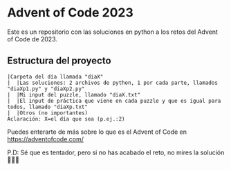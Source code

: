 # Advent of Code 2023
Este es un repositorio con las soluciones en python a los retos del Advent of Code de 2023.

## Estructura del proyecto
```
|Carpeta del día llamada "diaX"
|  |Las soluciones: 2 archivos de python, 1 por cada parte, llamados "diaXp1.py" y "diaXp2.py"
|  |Mi input del puzzle, llamado "diaX.txt"
|  |El input de práctica que viene en cada puzzle y que es igual para todos, llamado "diaXp.txt"
|  |Otros (no importantes)
Aclaración: X=el día que sea (p.ej.:2)
```
Puedes enterarte de más sobre lo que es el Advent of Code en https://adventofcode.com/

P.D: Sé que es tentador, pero si no has acabado el reto, no mires la solución 👀🚫😜

